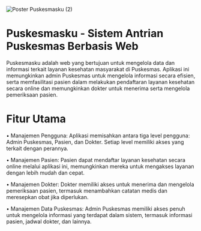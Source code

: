 
![Poster Puskesmasku (2)](https://github.com/nurkholiswakhid/Puskesmasku/assets/125814325/82ef1aed-ae3c-43b0-a6c0-d3ec8f29ca3c)

# Puskesmasku - Sistem Antrian Puskesmas Berbasis Web
Puskesmasku adalah web yang bertujuan untuk mengelola data dan informasi terkait layanan kesehatan masyarakat di Puskesmas. Aplikasi ini memungkinkan admin Puskesmas untuk mengelola informasi secara efisien, serta memfasilitasi pasien dalam melakukan pendaftaran layanan kesehatan secara online dan memungkinkan dokter untuk menerima serta mengelola pemeriksaan pasien.

# Fitur Utama
• Manajemen Pengguna: Aplikasi memisahkan antara tiga level pengguna: Admin Puskesmas, Pasien, dan Dokter. Setiap level memiliki akses yang terkait dengan perannya.

• Manajemen Pasien: Pasien dapat mendaftar layanan kesehatan secara online melalui aplikasi ini, memungkinkan mereka untuk mengakses layanan dengan lebih mudah dan cepat.

• Manajemen Dokter: Dokter memiliki akses untuk menerima dan mengelola pemeriksaan pasien, termasuk menambahkan catatan medis dan meresepkan obat jika diperlukan.

• Manajemen Data Puskesmas: Admin Puskesmas memiliki akses penuh untuk mengelola informasi yang terdapat dalam sistem, termasuk informasi pasien, jadwal dokter, dan lainnya.

